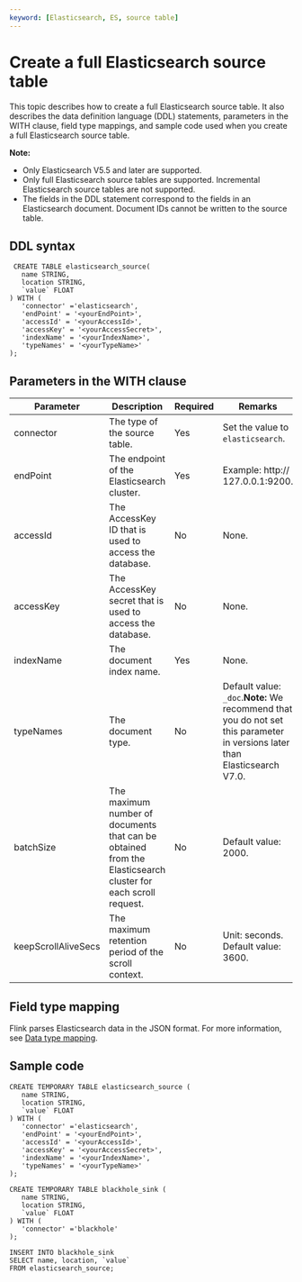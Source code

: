 ```yaml
---
keyword: [Elasticsearch, ES, source table]
---
```


# Create a full Elasticsearch source table

This topic describes how to create a full Elasticsearch source table. It also describes the data definition language \(DDL\) statements, parameters in the WITH clause, field type mappings, and sample code used when you create a full Elasticsearch source table.

**Note:**

-   Only Elasticsearch V5.5 and later are supported.
-   Only full Elasticsearch source tables are supported. Incremental Elasticsearch source tables are not supported.
-   The fields in the DDL statement correspond to the fields in an Elasticsearch document. Document IDs cannot be written to the source table.

## DDL syntax

```
 CREATE TABLE elasticsearch_source(
   name STRING, 
   location STRING, 
   `value` FLOAT
) WITH (
   'connector' ='elasticsearch',
   'endPoint' = '<yourEndPoint>',
   'accessId' = '<yourAccessId>',
   'accessKey' = '<yourAccessSecret>',
   'indexName' = '<yourIndexName>',
   'typeNames' = '<yourTypeName>'
);
```

## Parameters in the WITH clause

|Parameter|Description|Required|Remarks|
|---------|-----------|--------|-------|
|connector|The type of the source table.|Yes|Set the value to `elasticsearch`.|
|endPoint|The endpoint of the Elasticsearch cluster.|Yes|Example: http:// 127.0.0.1:9200.|
|accessId|The AccessKey ID that is used to access the database.|No|None.|
|accessKey|The AccessKey secret that is used to access the database.|No|None.|
|indexName|The document index name.|Yes|None.|
|typeNames|The document type.|No|Default value: `_doc`.**Note:** We recommend that you do not set this parameter in versions later than Elasticsearch V7.0. |
|batchSize|The maximum number of documents that can be obtained from the Elasticsearch cluster for each scroll request.|No|Default value: 2000.|
|keepScrollAliveSecs|The maximum retention period of the scroll context.|No|Unit: seconds. Default value: 3600.|

## Field type mapping

Flink parses Elasticsearch data in the JSON format. For more information, see [Data type mapping](https://ci.apache.org/projects/flink/flink-docs-master/docs/connectors/table/formats/json/).

## Sample code

```
CREATE TEMPORARY TABLE elasticsearch_source (
   name STRING,
   location STRING,
   `value` FLOAT
) WITH (
   'connector' ='elasticsearch',
   'endPoint' = '<yourEndPoint>',
   'accessId' = '<yourAccessId>',
   'accessKey' = '<yourAccessSecret>',
   'indexName' = '<yourIndexName>',
   'typeNames' = '<yourTypeName>'
);

CREATE TEMPORARY TABLE blackhole_sink (
   name STRING,
   location STRING,
   `value` FLOAT
) WITH (
   'connector' ='blackhole'
);

INSERT INTO blackhole_sink
SELECT name, location, `value`
FROM elasticsearch_source;
```

